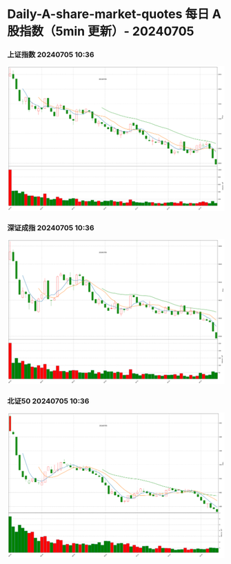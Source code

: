 
# Daily-A-share-market-quotes 每日 A 股指数（5min 更新）- 20240705

### 上证指数 20240705 10:36
![](./fig/2024/7/20240705-sh000001.png)

### 深证成指 20240705 10:36
![](./fig/2024/7/20240705-sz399001.png)

### 北证50 20240705 10:36
![](./fig/2024/7/20240705-bj899050.png)
